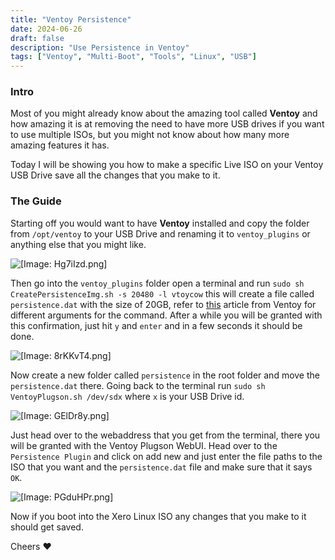 ```yaml
---
title: "Ventoy Persistence"
date: 2024-06-26
draft: false
description: "Use Persistence in Ventoy"
tags: ["Ventoy", "Multi-Boot", "Tools", "Linux", "USB"]
---
```


### Intro

Most of you might already know about the amazing tool called **Ventoy** and how amazing it is at removing the need to have more USB drives if you want to use multiple ISOs, but you might not know about how many more amazing features it has.

Today I will be showing you how to make a specific Live ISO on your Ventoy USB Drive save all the changes that you make to it.

### The Guide

Starting off you would want to have **Ventoy** installed and copy the folder from `/opt/ventoy` to your USB Drive and renaming it to `ventoy_plugins` or anything else that you might like.

![[Image: Hg7iIzd.png]](https://i.imgur.com/Hg7iIzd.png)

Then go into the `ventoy_plugins` folder open a terminal and run `sudo sh CreatePersistenceImg.sh -s 20480 -l vtoycow` this will create a file called `persistence.dat` with the size of 20GB, refer to [this](https://www.ventoy.net/en/plugin_persistence.html) article from Ventoy for different arguments for the command. After a while you will be granted with this confirmation, just hit `y` and `enter` and in a few seconds it should be done.

![[Image: 8rKKvT4.png]](https://i.imgur.com/8rKKvT4.png)

Now create a new folder called `persistence` in the root folder and move the `persistence.dat` there. Going back to the terminal run `sudo sh VentoyPlugson.sh /dev/sdx` where `x` is your USB Drive id.

![[Image: GElDr8y.png]](https://i.imgur.com/GElDr8y.png)

Just head over to the webaddress that you get from the terminal, there you will be granted with the Ventoy Plugson WebUI. Head over to the `Persistence Plugin` and click on add new and just enter the file paths to the ISO that you want and the `persistence.dat` file and make sure that it says `OK`.

![[Image: PGduHPr.png]](https://i.imgur.com/PGduHPr.png)

Now if you boot into the Xero Linux ISO any changes that you make to it should get saved.

Cheers :heart:

